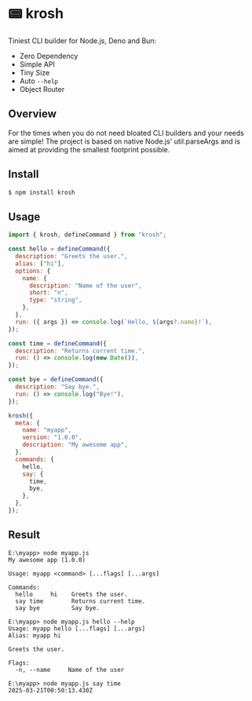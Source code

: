 # 📟 krosh

Tiniest CLI builder for Node.js, Deno and Bun:

- Zero Dependency
- Simple API
- Tiny Size
- Auto `--help`
- Object Router

## Overview

For the times when you do not need bloated CLI builders and your needs are simple!
The project is based on native Node.js' util.parseArgs and is aimed at providing the smallest footprint possible.

## Install

```sh
$ npm install krosh
```

## Usage

```js
import { krosh, defineCommand } from "krosh";

const hello = defineCommand({
  description: "Greets the user.",
  alias: ["hi"],
  options: {
    name: {
      description: "Name of the user",
      short: "n",
      type: "string",
    },
  },
  run: ({ args }) => console.log(`Hello, ${args?.name}!`),
});

const time = defineCommand({
  description: "Returns current time.",
  run: () => console.log(new Date()),
});

const bye = defineCommand({
  description: "Say bye.",
  run: () => console.log("Bye!"),
});

krosh({
  meta: {
    name: "myapp",
    version: "1.0.0",
    description: "My awesome app",
  },
  commands: {
    hello,
    say: {
      time,
      bye,
    },
  },
});
```

## Result

```
E:\myapp> node myapp.js
My awesome app (1.0.0)

Usage: myapp <command> [...flags] [...args]

Commands:
  hello     hi    Greets the user.
  say time        Returns current time.
  say bye         Say bye.

E:\myapp> node myapp.js hello --help
Usage: myapp hello [...flags] [...args]
Alias: myapp hi

Greets the user.

Flags:
  -n, --name     Name of the user

E:\myapp> node myapp.js say time
2025-03-21T00:50:13.430Z
```
